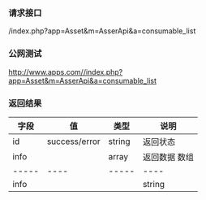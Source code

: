 ### **请求接口**
/index.php?app=Asset&m=AsserApi&a=consumable_list



### **公网测试**
http://www.apps.com//index.php?app=Asset&m=AsserApi&a=consumable_list



### **返回结果**
|字段        |值             |类型    |说明        |
| ---------  |--------       |--------|--------    |
|id          |success/error  |string  |返回状态    |
|info        |               |array   |返回数据 数组    |
|-----       |----           |-----   |----        |
|info|       |       |    string     |  提示信息|
